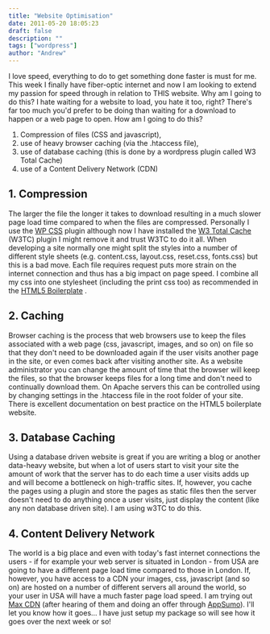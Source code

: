 ```yaml
---
title: "Website Optimisation"
date: 2011-05-20 18:05:23
draft: false
description: ""
tags: ["wordpress"]
author: "Andrew"
---
```


I love speed, everything to do to get something done faster is must for me. This week I finally have fiber-optic internet and now I am looking to extend my passion for speed through in relation to THIS website. Why am I going to do this? I hate waiting for a website to load, you hate it too, right? There's far too much you'd prefer to be doing than waiting for a download to happen or a web page to open. How am I going to do this?

1.  Compression of files (CSS and javascript),
2.  use of heavy browser caching (via the .htaccess file),
3.  use of database caching (this is done by a wordpress plugin called W3 Total Cache)
4.  use of a Content Delivery Network (CDN)

## 1\. Compression

The larger the file the longer it takes to download resulting in a much slower page load time compared to when the files are compressed. Personally I use the [WP CSS](http://wordpress.org/extend/plugins/wp-css/) plugin although now I have installed the [W3 Total Cache](http://wordpress.org/extend/plugins/w3-total-cache/) (W3TC) plugin I might remove it and trust W3TC to do it all. When developing a site normally one might split the styles into a number of different style sheets (e.g. content.css, layout.css, reset.css, fonts.css) but this is a bad move. Each file requires request puts more strain on the internet connection and thus has a big impact on page speed. I combine all my css into one stylesheet (including the print css too) as recommended in the [HTML5 Boilerplate](http://html5boilerplate.com/ "HTML5 Boilerplate - the bees knees for web dev project jumpoff") .

## 2\. Caching

Browser caching is the process that web browsers use to keep the files associated with a web page (css, javascript, images, and so on) on file so that they don't need to be downloaded again if the user visits another page in the site, or even comes back after visiting another site. As a website administrator you can change the amount of time that the browser will keep the files, so that the browser keeps files for a long time and don't need to continually download them. On Apache servers this can be controlled using by changing settings in the .htaccess file in the root folder of your site. There is excellent documentation on best practice on the HTML5 boilerplate website.

## 3\. Database Caching

Using a database driven website is great if you are writing a blog or another data-heavy website, but when a lot of users start to visit your site the amount of work that the server has to do each time a user visits adds up and will become a bottleneck on high-traffic sites. If, however, you cache the pages using a plugin and store the pages as static files then the server doesn't need to do anything once a user visits, just display the content (like any non database driven site). I am using w3TC to do this.

## 4\. Content Delivery Network

The world is a big place and even with today's fast internet connections the users - if for example your web server is situated in London - from USA are going to have a different page load time compared to those in London. If, however, you have access to a CDN your images, css, javascript (and so on) are hosted on a number of different servers all around the world, so your user in USA will have a much faster page load speed. I am trying out [Max CDN](http://www.maxcdn.com/) (after hearing of them and doing an offer through [AppSumo](http://appsumo.com)). I'll let you know how it goes... I have just setup my package so will see how it goes over the next week or so!
